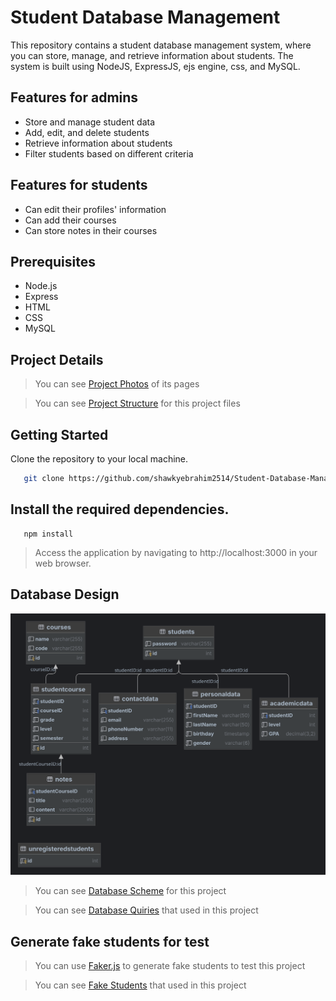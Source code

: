 # Student Database Management
This repository contains a student database management system, where you can store, manage, and retrieve information about students.
The system is built using NodeJS, ExpressJS, ejs engine, css, and MySQL.

## Features for admins
* Store and manage student data
* Add, edit, and delete students
* Retrieve information about students
* Filter students based on different criteria

## Features for students
* Can edit their profiles' information
* Can add their courses
* Can store notes in their courses

## Prerequisites
* Node.js
* Express
* HTML
* CSS
* MySQL

## Project Details
> You can see <a href="./project details/Student Database Management - Photos.pdf">Project Photos</a> of its pages

> You can see <a href="./project details/project structure.md">Project Structure</a> for this project files

## Getting Started
Clone the repository to your local machine.
```bash
   git clone https://github.com/shawkyebrahim2514/Student-Database-Management
```

## Install the required dependencies.
```
   npm install
```

> Access the application by navigating to http://localhost:3000 in your web browser.

## Database Design
<img src="./Database Design/database diagram.svg">

> You can see <a href="./Database Design/database scheme.sql">Database Scheme</a> for this project

> You can see <a href="./Database Design/database queries.sql">Database Quiries</a> that used in this project

## Generate fake students for test
> You can use <a href="./Generate Fake Students">Faker.js</a> to generate fake students to test this project

> You can see <a href="./Database Design/view of students.md">Fake Students</a> that used in this project
